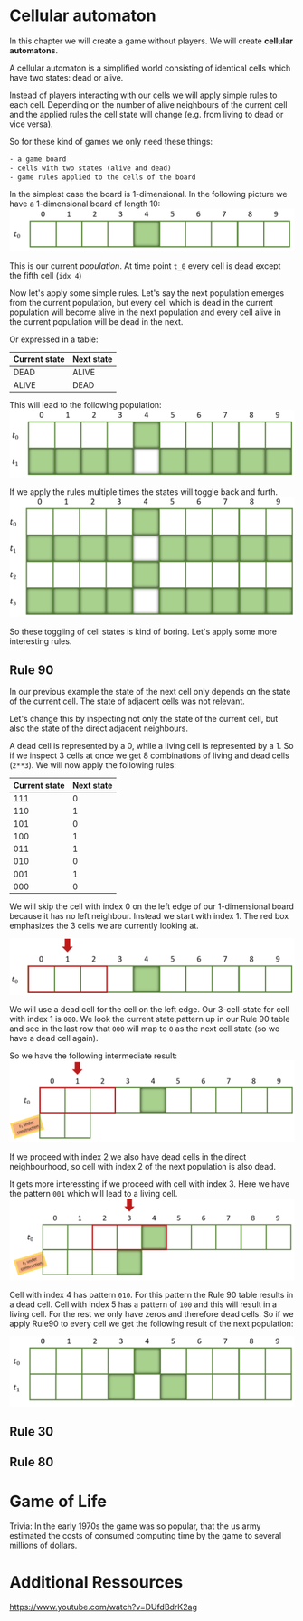 # Cellular automaton
In this chapter we will create a game without players. We will create **cellular automatons**.

A cellular automaton is a simplified world consisting of identical cells which have two states: dead or alive.

Instead of players interacting with our cells we will apply simple rules to each cell. Depending on the number of alive neighbours of the current cell and the applied rules the cell state will change (e.g. from living to dead or vice versa). 

So for these kind of games we only need these things:

    - a game board
    - cells with two states (alive and dead)
    - game rules applied to the cells of the board

In the simplest case the board is 1-dimensional. In the following picture we have a 1-dimensional board of length 10:
![Population at t_0](ressources/t0.png "Population at t_0")

This is our current *population*. 
At time point `t_0` every cell is dead except the fifth cell (`idx 4`)

Now let's apply some simple rules. Let's say the next population emerges from the current population, but every cell which is dead in the current population will become alive in the next population and every cell alive in the current population will be dead in the next.

Or expressed in a table:

| Current state | Next state |
|---------------|------------|
|    DEAD       |  ALIVE     | 
|    ALIVE      |  DEAD      | 

This will lead to the following population:
![Population at t_1](ressources/t1.png "Population at t_1")

If we apply the rules multiple times the states will toggle back and furth. 
![Population at t_2](ressources/t2.png "Population at t_2")

So these toggling of cell states is kind of boring. Let's apply some more interesting rules. 

## Rule 90
In our previous example the state of the next cell only depends on the state of the current cell. The state of adjacent cells was not relevant.

Let's change this by inspecting not only the state of the current cell, but also the state of the direct adjacent neighbours. 

A dead cell is represented by a 0, while a living cell is represented by a 1.
So if we inspect 3 cells at once we get 8 combinations of living and dead cells (`2**3`).
We will now apply the following rules:

| Current state | Next state |
|---------------|------------|
| 111           |  0         | 
| 110           |  1         | 
| 101           |  0         | 
| 100           |  1         | 
| 011           |  1         | 
| 010           |  0         | 
| 001           |  1         | 
| 000           |  0         | 

We will skip the cell with index 0 on the left edge of our 1-dimensional board because it has no left neighbour. Instead we start with index 1. The red box emphasizes the 3 cells we are currently looking at.

![Rule 90 at t_0](ressources/rule90_t_0_idx1.png "Rule 90 at t_0")

We will use a dead cell for the cell on the left edge. Our 3-cell-state for cell with index 1 is `000`. We look the current state pattern up in our Rule 90 table and see in the last row that `000` will map to `0` as the next cell state (so we have a dead cell again).

So we have the following intermediate result:
![Rule 90 at t_1 under construction](ressources/rule90_t_1_idx1.png "Rule 90 at t_1 under construction")

If we proceed with index 2 we also have dead cells in the direct neighbourhood, so cell with index 2 of the next population is also dead.

It gets more interessting if we proceed with cell with index 3. Here we have the pattern `001` which will lead to a living cell. 
![Rule 90 at t_1 under construction](ressources/rule90_t_1_idx3.png "Rule 90 at t_1 under construction")

Cell with index 4 has pattern `010`. For this pattern the Rule 90 table results in a dead cell. Cell with index 5 has a pattern of `100` and this will result in a living cell. For the rest we only have zeros and therefore dead cells. So if we apply Rule90 to every cell we get the following result of the next population:

![Rule 90 at t_1 under construction](ressources/rule90_t_1.png "Rule 90 at t_1 under construction")


## Rule 30

## Rule 80

# Game of Life

Trivia: In the early 1970s the game was so popular, that the us army estimated the costs of consumed computing time by the game to several millions of dollars. 

# Additional Ressources
https://www.youtube.com/watch?v=DUfdBdrK2ag